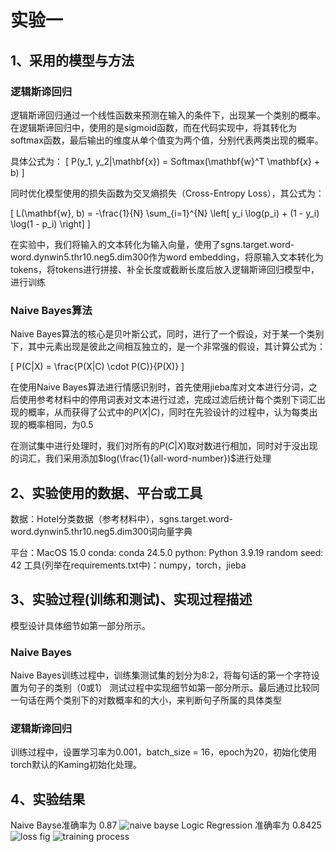 # 实验一

## 1、采用的模型与方法

### 逻辑斯谛回归
逻辑斯谛回归通过一个线性函数来预测在输入的条件下，出现某一个类别的概率。在逻辑斯谛回归中，使用的是sigmoid函数，而在代码实现中，将其转化为softmax函数，最后输出的维度从单个值变为两个值，分别代表两类出现的概率。

具体公式为：
\[
P(y_1, y_2|\mathbf{x}) = Softmax(\mathbf{w}^T \mathbf{x} + b)
\]

同时优化模型使用的损失函数为交叉熵损失（Cross-Entropy Loss），其公式为：

\[
L(\mathbf{w}, b) = -\frac{1}{N} \sum_{i=1}^{N} \left[ y_i \log(p_i) + (1 - y_i) \log(1 - p_i) \right]
\]



在实验中，我们将输入的文本转化为输入向量，使用了sgns.target.word-word.dynwin5.thr10.neg5.dim300作为word embedding，将原输入文本转化为tokens，将tokens进行拼接、补全长度或截断长度后放入逻辑斯谛回归模型中，进行训练

### Naive Bayes算法

Naive Bayes算法的核心是贝叶斯公式，同时，进行了一个假设，对于某一个类别下，其中元素出现是彼此之间相互独立的，是一个非常强的假设，其计算公式为：

\[
P(C|X) = \frac{P(X|C) \cdot P(C)}{P(X)}
\]

在使用Naive Bayes算法进行情感识别时，首先使用jieba库对文本进行分词，之后使用参考材料中的停用词表对文本进行过滤，完成过滤后统计每个类别下词汇出现的概率，从而获得了公式中的$P(X|C)$，同时在先验设计的过程中，认为每类出现的概率相同，为0.5

在测试集中进行处理时，我们对所有的$P(C|X)$取对数进行相加，同时对于没出现的词汇，我们采用添加$log(\frac{1}{all-word-number})$进行处理

## 2、实验使用的数据、平台或工具
数据：Hotel分类数据（参考材料中），sgns.target.word-word.dynwin5.thr10.neg5.dim300词向量字典

平台：MacOS 15.0
conda: conda 24.5.0
python: Python 3.9.19
random seed: 42
工具(列举在requirements.txt中)：numpy，torch，jieba

## 3、实验过程(训练和测试)、实现过程描述
模型设计具体细节如第一部分所示。
### Naive Bayes
Naive Bayes训练过程中，训练集测试集的划分为8:2，将每句话的第一个字符设置为句子的类别（0或1）
测试过程中实现细节如第一部分所示。最后通过比较同一句话在两个类别下的对数概率和的大小，来判断句子所属的具体类型
### 逻辑斯谛回归
训练过程中，设置学习率为0.001，batch_size = 16，epoch为20，初始化使用torch默认的Kaming初始化处理。

## 4、实验结果

Naive Bayse准确率为 0.87
![naive bayse](1.png)
Logic Regression 准确率为 0.8425
![loss fig](2.png)
![training process](3.png)
